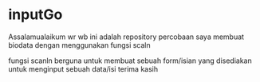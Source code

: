 # inputGo
Assalamualaikum wr wb ini adalah repository percobaan saya membuat biodata dengan menggunakan fungsi scaln

fungsi scanln berguna untuk membuat sebuah form/isian yang disediakan untuk menginput sebuah data/isi terima kasih

